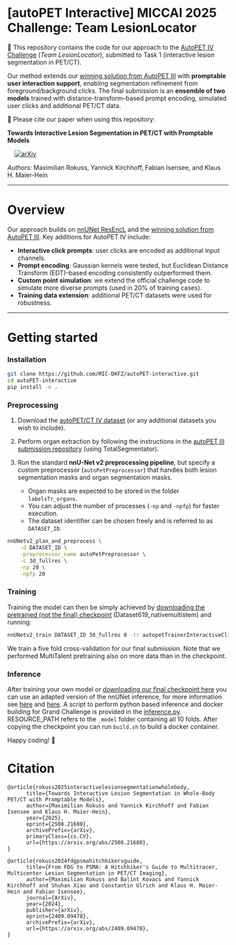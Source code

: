 # [autoPET Interactive] MICCAI 2025 Challenge: Team LesionLocator

🚀 This repository contains the code for our approach to the [AutoPET IV Challenge](https://autopet-iv.grand-challenge.org/) (*Team LesionLocator*), submitted to Task 1 (interactive lesion segmentation in PET/CT).  

Our method extends our [winning solution from AutoPET III](https://github.com/MIC-DKFZ/autopet-3-submission) with **promptable user interaction support**, enabling segmentation refinement from foreground/background clicks. The final submission is an **ensemble of two models** trained with distance-transform–based prompt encoding, simulated user clicks and additional PET/CT data.

📄 Please cite our paper when using this repository:  

**Towards Interactive Lesion Segmentation in PET/CT with Promptable Models**  

&nbsp; &nbsp;   [![arXiv](https://img.shields.io/badge/arXiv-2508.21680-b31b1b.svg)](http://arxiv.org/abs/2508.21680)


*Authors:* Maximilian Rokuss, Yannick Kirchhoff, Fabian Isensee, and Klaus H. Maier-Hein  

---

# Overview  

Our approach builds on [nnUNet ResEncL](https://github.com/MIC-DKFZ/nnUNet/blob/master/documentation/resenc_presets.md) and the [winning solution from AutoPET III](https://github.com/MIC-DKFZ/autopet-3-submission). Key additions for AutoPET IV include:  

- **Interactive click prompts**: user clicks are encoded as additional input channels.  
- **Prompt encoding**: Gaussian kernels were tested, but Euclidean Distance Transform (EDT)–based encoding consistently outperformed them.  
- **Custom point simulation**: we extend the official challenge code to simulate more diverse prompts (used in 20% of training cases).  
- **Training data extension**: additional PET/CT datasets were used for robustness.

---

# Getting started  

### Installation  

```bash
git clone https://github.com/MIC-DKFZ/autoPET-interactive.git
cd autoPET-interactive
pip install -e .
```

### Preprocessing

1. Download the [autoPET/CT IV dataset](https://autopet-iv.grand-challenge.org/dataset/) (or any additional datasets you wish to include).
2. Perform organ extraction by following the instructions in the [autoPET III submission repository](https://github.com/MIC-DKFZ/autopet-3-submission) (using TotalSegmentator).
3. Run the standard **nnU-Net v2 preprocessing pipeline**, but specify a custom preprocessor (`autoPetPreprocessor`) that handles both lesion segmentation masks and organ segmentation masks.

   * Organ masks are expected to be stored in the folder `labelsTr_organs`.
   * You can adjust the number of processes (`-np` and `-npfp`) for faster execution.
   * The dataset identifier can be chosen freely and is referred to as `DATASET_ID`.

```bash
nnUNetv2_plan_and_preprocess \
    -d DATASET_ID \
    -preprocessor_name autoPetPreprocessor \
    -c 3d_fullres \
    -np 20 \
    -npfp 20
```


### Training

Training the model can then be simply achieved by [downloading the pretrained (not the final) checkpoint](https://zenodo.org/records/13753413) (Dataset619_nativemultistem) and running:

```bash
nnUNetv2_train DATASET_ID 3d_fullres 0 -tr autopetTrainerInteractiveClickGen10ptsRatio80_20EDT2 -p nnUNetResEncUNetLPlansMultiTalent -pretrained_weights /path/to/pretrained/weights/fold_all/checkpoint_final.pth
```

We train a five fold cross-validation for our final submission. Note that we performed MultiTalent pretraining also on more data than in the checkpoint.


### Inference

After training your own model or [downloading our final checkpoint here](https://drive.google.com/file/d/1bbzXmwAYslC3COU44uEUaBT0vuOL3NTU/view?usp=sharing) you can use an adapted version of the nnUNet inference, for more information see [here](nnunetv2/inference/autopet_predictor.py) and [here](https://github.com/MIC-DKFZ/nnUNet/blob/master/documentation/how_to_use_nnunet.md). A script to perform python based inference and docker building for Grand Challenge is provided in the [inference.py](inference.py). RESOURCE_PATH refers to the `_model` folder containing all 10 folds. After copying the checkpoint you can run `build.sh` to build a docker container.

Happy coding! 🚀

# Citation


```
@article{rokuss2025interactivelesionsegmentationwholebody,
      title={Towards Interactive Lesion Segmentation in Whole-Body PET/CT with Promptable Models}, 
      author={Maximilian Rokuss and Yannick Kirchhoff and Fabian Isensee and Klaus H. Maier-Hein},
      year={2025},
      eprint={2508.21680},
      archivePrefix={arXiv},
      primaryClass={cs.CV},
      url={https://arxiv.org/abs/2508.21680}, 
}

@article{rokuss2024fdgpsmahitchhikersguide,
      title={From FDG to PSMA: A Hitchhiker's Guide to Multitracer, Multicenter Lesion Segmentation in PET/CT Imaging}, 
      author={Maximilian Rokuss and Balint Kovacs and Yannick Kirchhoff and Shuhan Xiao and Constantin Ulrich and Klaus H. Maier-Hein and Fabian Isensee},
      journal={ArXiv},
      year={2024},
      publisher={arXiv},
      eprint={2409.09478},
      archivePrefix={arXiv},
      url={https://arxiv.org/abs/2409.09478}, 
}
```